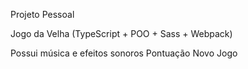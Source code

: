 Projeto Pessoal

Jogo da Velha (TypeScript + POO + Sass + Webpack)

Possui música e efeitos sonoros
Pontuação
Novo Jogo
